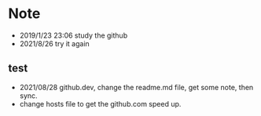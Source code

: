 # Note

- 2019/1/23 23:06 study the github
- 2021/8/26 try it again

## test

- 2021/08/28 github.dev, change the readme.md file, get some note, then sync.
- change hosts file to get the github.com speed up.



